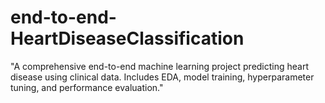 # end-to-end-HeartDiseaseClassification
"A comprehensive end-to-end machine learning project predicting heart disease using clinical data. Includes EDA, model training, hyperparameter tuning, and performance evaluation."
